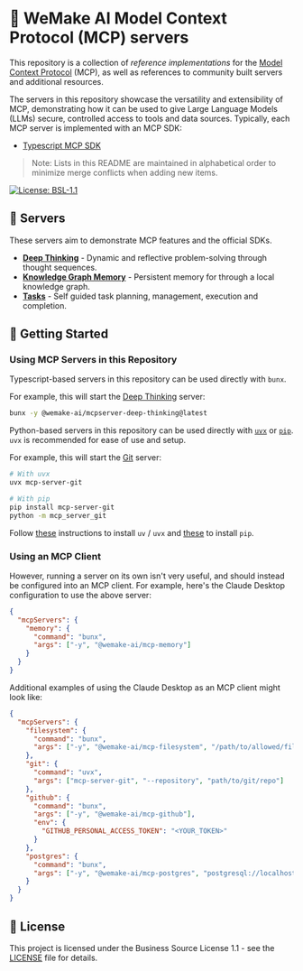 # 💙 WeMake AI Model Context Protocol (MCP) servers

This repository is a collection of _reference implementations_ for the
[Model Context Protocol](https://modelcontextprotocol.io/) (MCP), as well as references to community built servers and
additional resources.

The servers in this repository showcase the versatility and extensibility of MCP, demonstrating how it can be used to
give Large Language Models (LLMs) secure, controlled access to tools and data sources. Typically, each MCP server is
implemented with an MCP SDK:

- [Typescript MCP SDK](https://github.com/modelcontextprotocol/typescript-sdk)

> Note: Lists in this README are maintained in alphabetical order to minimize merge conflicts when adding new items.

[![License: BSL-1.1](https://img.shields.io/badge/License-BSL%201.1-blue)](LICENSE)

## 🌟 Servers

These servers aim to demonstrate MCP features and the official SDKs.

- **[Deep Thinking](src/deep-thinking)** - Dynamic and reflective problem-solving through thought sequences.
- **[Knowledge Graph Memory](src/knowledge-graph-memory)** - Persistent memory for through a local knowledge graph.
- **[Tasks](src/tasks)** - Self guided task planning, management, execution and completion.

## 🚀 Getting Started

### Using MCP Servers in this Repository

Typescript-based servers in this repository can be used directly with `bunx`.

For example, this will start the [Deep Thinking](src/deep-thinking) server:

```sh
bunx -y @wemake-ai/mcpserver-deep-thinking@latest
```

Python-based servers in this repository can be used directly with [`uvx`](https://docs.astral.sh/uv/concepts/tools/) or
[`pip`](https://pypi.org/project/pip/). `uvx` is recommended for ease of use and setup.

For example, this will start the [Git](src/git) server:

```sh
# With uvx
uvx mcp-server-git

# With pip
pip install mcp-server-git
python -m mcp_server_git
```

Follow [these](https://docs.astral.sh/uv/getting-started/installation/) instructions to install `uv` / `uvx` and
[these](https://pip.pypa.io/en/stable/installation/) to install `pip`.

### Using an MCP Client

However, running a server on its own isn't very useful, and should instead be configured into an MCP client. For
example, here's the Claude Desktop configuration to use the above server:

```json
{
  "mcpServers": {
    "memory": {
      "command": "bunx",
      "args": ["-y", "@wemake-ai/mcp-memory"]
    }
  }
}
```

Additional examples of using the Claude Desktop as an MCP client might look like:

```json
{
  "mcpServers": {
    "filesystem": {
      "command": "bunx",
      "args": ["-y", "@wemake-ai/mcp-filesystem", "/path/to/allowed/files"]
    },
    "git": {
      "command": "uvx",
      "args": ["mcp-server-git", "--repository", "path/to/git/repo"]
    },
    "github": {
      "command": "bunx",
      "args": ["-y", "@wemake-ai/mcp-github"],
      "env": {
        "GITHUB_PERSONAL_ACCESS_TOKEN": "<YOUR_TOKEN>"
      }
    },
    "postgres": {
      "command": "bunx",
      "args": ["-y", "@wemake-ai/mcp-postgres", "postgresql://localhost/mydb"]
    }
  }
}
```

## 📜 License

This project is licensed under the Business Source License 1.1 - see the [LICENSE](LICENSE) file for details.
